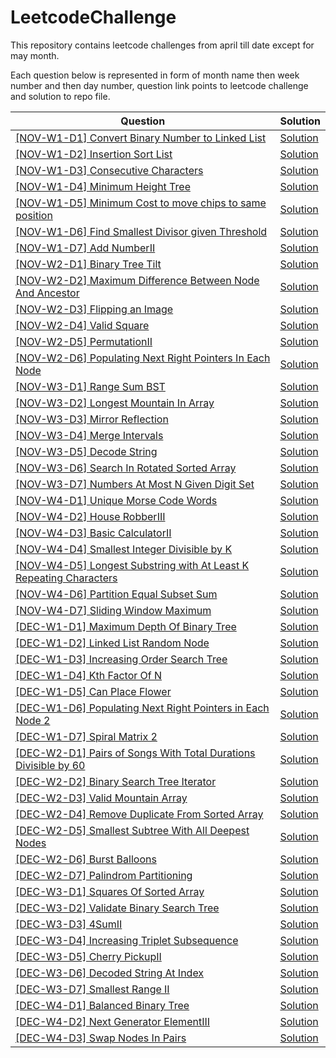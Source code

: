 # LeetcodeChallenge

This repository contains leetcode challenges from april till date except for may month.  

Each question below is represented in form of month name then week number and then day number, question link points to leetcode challenge and solution to repo file.

|Question |Solution|
|---------|--------|
|[[NOV-W1-D1] Convert Binary Number to Linked List](https://leetcode.com/explore/challenge/card/november-leetcoding-challenge/564/week-1-november-1st-november-7th/3516/)|[Solution](https://github.com/amrendrabagga/LeetcodeChallenge/blob/master/src/main/java/november/week1/Day1_ConvertBinaryNumberInLinkedListToInteger.java)|
|[[NOV-W1-D2] Insertion Sort List](https://leetcode.com/explore/challenge/card/november-leetcoding-challenge/564/week-1-november-1st-november-7th/3517/)|[Solution](https://github.com/amrendrabagga/LeetcodeChallenge/blob/master/src/main/java/november/week1/Day2_InsertionSortList.java)|
|[[NOV-W1-D3] Consecutive Characters](https://leetcode.com/explore/challenge/card/november-leetcoding-challenge/564/week-1-november-1st-november-7th/3518/)|[Solution](https://github.com/amrendrabagga/LeetcodeChallenge/blob/master/src/main/java/november/week1/Day3_ConsecutiveCharacters.java)|
|[[NOV-W1-D4] Minimum Height Tree](https://leetcode.com/explore/challenge/card/november-leetcoding-challenge/564/week-1-november-1st-november-7th/3519/)|[Solution](https://github.com/amrendrabagga/LeetcodeChallenge/blob/master/src/main/java/november/week1/Day4_MinimumHeightTrees.java)|
|[[NOV-W1-D5] Minimum Cost to move chips to same position](https://leetcode.com/explore/challenge/card/november-leetcoding-challenge/564/week-1-november-1st-november-7th/3520/)|[Solution](https://github.com/amrendrabagga/LeetcodeChallenge/blob/master/src/main/java/november/week1/Day5_MinimumCostToMoveCoinsToSamePosition.java)|
|[[NOV-W1-D6] Find Smallest Divisor given Threshold](https://leetcode.com/explore/challenge/card/november-leetcoding-challenge/564/week-1-november-1st-november-7th/3521/)|[Solution](https://github.com/amrendrabagga/LeetcodeChallenge/blob/master/src/main/java/november/week1/Day6_SmallestDivisorGivenThreshold.java)|
|[[NOV-W1-D7] Add NumberII](https://leetcode.com/explore/challenge/card/november-leetcoding-challenge/564/week-1-november-1st-november-7th/3522/)|[Solution](https://github.com/amrendrabagga/LeetcodeChallenge/blob/master/src/main/java/november/week1/Day7_AddTwoNumbers2.java)|
|[[NOV-W2-D1] Binary Tree Tilt](https://leetcode.com/explore/challenge/card/november-leetcoding-challenge/565/week-2-november-8th-november-14th/3524/)|[Solution](https://github.com/amrendrabagga/LeetcodeChallenge/blob/master/src/main/java/november/week2/Day1_BinaryTreeTilt.java)|
|[[NOV-W2-D2] Maximum Difference Between Node And Ancestor](https://leetcode.com/explore/challenge/card/november-leetcoding-challenge/565/week-2-november-8th-november-14th/3525/)|[Solution](https://github.com/amrendrabagga/LeetcodeChallenge/blob/master/src/main/java/november/week2/Day2_MaximumDifferenceBetweenNodeAndAncestor.java)|
|[[NOV-W2-D3] Flipping an Image](https://leetcode.com/explore/challenge/card/november-leetcoding-challenge/565/week-2-november-8th-november-14th/3526/)|[Solution](https://github.com/amrendrabagga/LeetcodeChallenge/blob/master/src/main/java/november/week2/Day3_FlippingImage.java)|
|[[NOV-W2-D4] Valid Square](https://leetcode.com/explore/challenge/card/november-leetcoding-challenge/565/week-2-november-8th-november-14th/3527/)|[Solution](https://github.com/amrendrabagga/LeetcodeChallenge/blob/master/src/main/java/november/week2/Day4_ValidSquare.java)|
|[[NOV-W2-D5] PermutationII](https://leetcode.com/explore/challenge/card/november-leetcoding-challenge/565/week-2-november-8th-november-14th/3528/)|[Solution](https://github.com/amrendrabagga/LeetcodeChallenge/blob/master/src/main/java/november/week2/Day5_Permutation2.java)|
|[[NOV-W2-D6] Populating Next Right Pointers In Each Node](https://leetcode.com/explore/challenge/card/november-leetcoding-challenge/565/week-2-november-8th-november-14th/3529/)|[Solution](https://github.com/amrendrabagga/LeetcodeChallenge/blob/master/src/main/java/november/week2/Day6_PopulatingNextRightPointer.java)|
|[[NOV-W3-D1] Range Sum BST](https://leetcode.com/explore/challenge/card/november-leetcoding-challenge/566/week-3-november-15th-november-21st/3532/)|[Solution](https://github.com/amrendrabagga/LeetcodeChallenge/blob/master/src/main/java/november/week3/Day1_RangeSumBST.java)|
|[[NOV-W3-D2] Longest Mountain In Array](https://leetcode.com/explore/challenge/card/november-leetcoding-challenge/566/week-3-november-15th-november-21st/3533/)|[Solution](https://github.com/amrendrabagga/LeetcodeChallenge/blob/master/src/main/java/november/week3/Day2_LongestMountainInArray.java)|
|[[NOV-W3-D3] Mirror Reflection](https://leetcode.com/explore/challenge/card/november-leetcoding-challenge/566/week-3-november-15th-november-21st/3534/)|[Solution](https://github.com/amrendrabagga/LeetcodeChallenge/blob/master/src/main/java/november/week3/Day3_MirrorReflection.java)|
|[[NOV-W3-D4] Merge Intervals](https://leetcode.com/explore/challenge/card/november-leetcoding-challenge/566/week-3-november-15th-november-21st/3535/)|[Solution](https://github.com/amrendrabagga/LeetcodeChallenge/blob/master/src/main/java/november/week3/Day4_MergeIntervals.java)|
|[[NOV-W3-D5] Decode String](https://leetcode.com/explore/challenge/card/november-leetcoding-challenge/566/week-3-november-15th-november-21st/3536/)|[Solution](https://github.com/amrendrabagga/LeetcodeChallenge/blob/master/src/main/java/november/week3/Day5_DecodeString.java)|
|[[NOV-W3-D6] Search In Rotated Sorted Array](https://leetcode.com/explore/challenge/card/november-leetcoding-challenge/566/week-3-november-15th-november-21st/3537/)|[Solution](https://github.com/amrendrabagga/LeetcodeChallenge/blob/master/src/main/java/november/week3/Day6_SearchInSortedArray.java)|
|[[NOV-W3-D7] Numbers At Most N Given Digit Set](https://leetcode.com/explore/challenge/card/november-leetcoding-challenge/566/week-3-november-15th-november-21st/3538/)|[Solution](https://github.com/amrendrabagga/LeetcodeChallenge/blob/master/src/main/java/november/week3/Day7_NumbersAtMostNGivenDigitSet.java)|
|[[NOV-W4-D1] Unique Morse Code Words](https://leetcode.com/explore/challenge/card/november-leetcoding-challenge/567/week-4-november-22nd-november-28th/3540/)|[Solution](https://github.com/amrendrabagga/LeetcodeChallenge/blob/master/src/main/java/november/week4/Day1_UniqueMorseCodeWords.java)|
|[[NOV-W4-D2] House RobberIII](https://leetcode.com/explore/challenge/card/november-leetcoding-challenge/567/week-4-november-22nd-november-28th/3541/)|[Solution](https://github.com/amrendrabagga/LeetcodeChallenge/blob/master/src/main/java/november/week4/Day2_HouseRobber3.java)|
|[[NOV-W4-D3] Basic CalculatorII](https://leetcode.com/explore/challenge/card/november-leetcoding-challenge/567/week-4-november-22nd-november-28th/3542/)|[Solution](https://github.com/amrendrabagga/LeetcodeChallenge/blob/master/src/main/java/november/week4/Day3_BasicCalculator2.java)|
|[[NOV-W4-D4] Smallest Integer Divisible by K](https://leetcode.com/explore/challenge/card/november-leetcoding-challenge/567/week-4-november-22nd-november-28th/3542/)|[Solution](https://github.com/amrendrabagga/LeetcodeChallenge/blob/master/src/main/java/november/week4/Day4_SmallestIntegerDivisibleByK.java)|
|[[NOV-W4-D5] Longest Substring with At Least K Repeating Characters](https://leetcode.com/explore/challenge/card/november-leetcoding-challenge/567/week-4-november-22nd-november-28th/3543/)|[Solution](https://github.com/amrendrabagga/LeetcodeChallenge/blob/master/src/main/java/november/week4/Day5_LongestSubstringWithAtLeastKRepeatingCharacters.java)|
|[[NOV-W4-D6] Partition Equal Subset Sum](https://leetcode.com/explore/challenge/card/november-leetcoding-challenge/567/week-4-november-22nd-november-28th/3544/)|[Solution](https://github.com/amrendrabagga/LeetcodeChallenge/blob/master/src/main/java/november/week4/Day6_PartitionEqualSubsetSum.java)|
|[[NOV-W4-D7] Sliding Window Maximum](https://leetcode.com/explore/challenge/card/november-leetcoding-challenge/567/week-4-november-22nd-november-28th/3545/)|[Solution](https://github.com/amrendrabagga/LeetcodeChallenge/blob/master/src/main/java/november/week4/Day7_SlidingWindowMaximum.java)|
|[[DEC-W1-D1] Maximum Depth Of Binary Tree](https://leetcode.com/explore/challenge/card/december-leetcoding-challenge/569/week-1-december-1st-december-7th/3551/)|[Solution](https://github.com/amrendrabagga/LeetcodeChallenge/blob/master/src/main/java/december/week1/Day1_MaximumDepthOfBinaryTree.java)|
|[[DEC-W1-D2] Linked List Random Node](https://leetcode.com/explore/challenge/card/december-leetcoding-challenge/569/week-1-december-1st-december-7th/3552/)|[Solution](https://github.com/amrendrabagga/LeetcodeChallenge/blob/master/src/main/java/december/week1/Day2_LinkedListRandomNode.java)|
|[[DEC-W1-D3] Increasing Order Search Tree](https://leetcode.com/explore/challenge/card/december-leetcoding-challenge/569/week-1-december-1st-december-7th/3553/)|[Solution](https://github.com/amrendrabagga/LeetcodeChallenge/blob/master/src/main/java/december/week1/Day3_IncreasingOrderSearchTree.java)|
|[[DEC-W1-D4] Kth Factor Of N](https://leetcode.com/explore/challenge/card/december-leetcoding-challenge/569/week-1-december-1st-december-7th/3554/)|[Solution](https://github.com/amrendrabagga/LeetcodeChallenge/blob/master/src/main/java/december/week1/Day4_TheKthFactorOfN.java)|
|[[DEC-W1-D5] Can Place Flower](https://leetcode.com/explore/challenge/card/december-leetcoding-challenge/569/week-1-december-1st-december-7th/3555/)|[Solution](https://github.com/amrendrabagga/LeetcodeChallenge/blob/master/src/main/java/december/week1/Day5_CanPlaceFlowers.java)|
|[[DEC-W1-D6] Populating Next Right Pointers in Each Node 2](https://leetcode.com/explore/challenge/card/december-leetcoding-challenge/569/week-1-december-1st-december-7th/3556/)|[Solution](https://github.com/amrendrabagga/LeetcodeChallenge/blob/master/src/main/java/december/week1/Day6_PopulatingEachPointerInEachNode2.java)|
|[[DEC-W1-D7] Spiral Matrix 2](https://leetcode.com/explore/challenge/card/december-leetcoding-challenge/569/week-1-december-1st-december-7th/3557/)|[Solution](https://github.com/amrendrabagga/LeetcodeChallenge/blob/master/src/main/java/december/week1/Day7_SpiralMatrix2.java)|
|[[DEC-W2-D1] Pairs of Songs With Total Durations Divisible by 60](https://leetcode.com/explore/challenge/card/december-leetcoding-challenge/570/week-2-december-8th-december-14th/3559/)|[Solution](https://github.com/amrendrabagga/LeetcodeChallenge/blob/master/src/main/java/december/week2/Day1_NumOfPairDivisibleBy60.java)|
|[[DEC-W2-D2] Binary Search Tree Iterator](https://leetcode.com/explore/challenge/card/december-leetcoding-challenge/570/week-2-december-8th-december-14th/3560/)|[Solution](https://github.com/amrendrabagga/LeetcodeChallenge/blob/master/src/main/java/december/week2/Day2_BinarySearchTreeIterator.java)|
|[[DEC-W2-D3] Valid Mountain Array](https://leetcode.com/explore/challenge/card/december-leetcoding-challenge/570/week-2-december-8th-december-14th/3561/)|[Solution](https://github.com/amrendrabagga/LeetcodeChallenge/blob/master/src/main/java/december/week2/Day3_ValidMountainArray.java)|
|[[DEC-W2-D4] Remove Duplicate From Sorted Array](https://leetcode.com/explore/challenge/card/december-leetcoding-challenge/570/week-2-december-8th-december-14th/3562/)|[Solution](https://github.com/amrendrabagga/LeetcodeChallenge/blob/master/src/main/java/december/week2/Day4_RemoveDuplicates.java)|
|[[DEC-W2-D5] Smallest Subtree With All Deepest Nodes](https://leetcode.com/explore/challenge/card/december-leetcoding-challenge/570/week-2-december-8th-december-14th/3563/)|[Solution](https://github.com/amrendrabagga/LeetcodeChallenge/blob/master/src/main/java/december/week2/Day5_SmallestSubtreeWithAllDeepestNodes.java)|
|[[DEC-W2-D6] Burst Balloons](https://leetcode.com/explore/challenge/card/december-leetcoding-challenge/570/week-2-december-8th-december-14th/3564/)|[Solution](https://github.com/amrendrabagga/LeetcodeChallenge/blob/master/src/main/java/december/week2/Day6_BurstBalloons.java)|
|[[DEC-W2-D7] Palindrom Partitioning](https://leetcode.com/explore/challenge/card/december-leetcoding-challenge/570/week-2-december-8th-december-14th/3565/)|[Solution](https://github.com/amrendrabagga/LeetcodeChallenge/blob/master/src/main/java/december/week2/Day7_PalindromPartitioning.java)|
|[[DEC-W3-D1] Squares Of Sorted Array](https://leetcode.com/explore/challenge/card/december-leetcoding-challenge/571/week-3-december-15th-december-21st/3567/)|[Solution](https://github.com/amrendrabagga/LeetcodeChallenge/blob/master/src/main/java/december/week3/Day1_SquaresOfSortedArray.java)|
|[[DEC-W3-D2] Validate Binary Search Tree](https://leetcode.com/explore/challenge/card/december-leetcoding-challenge/571/week-3-december-15th-december-21st/3568/)|[Solution](https://github.com/amrendrabagga/LeetcodeChallenge/blob/master/src/main/java/december/week3/Day2_ValidateBinarySearchTree.java)|
|[[DEC-W3-D3] 4SumII](https://leetcode.com/explore/challenge/card/december-leetcoding-challenge/571/week-3-december-15th-december-21st/3569/)|[Solution](https://github.com/amrendrabagga/LeetcodeChallenge/blob/master/src/main/java/december/week3/Day3_4SumII.java)|
|[[DEC-W3-D4] Increasing Triplet Subsequence](https://leetcode.com/explore/challenge/card/december-leetcoding-challenge/571/week-3-december-15th-december-21st/3570/)|[Solution](https://github.com/amrendrabagga/LeetcodeChallenge/blob/master/src/main/java/december/week3/Day4_IncreasingTripletSubsequence.java)|
|[[DEC-W3-D5] Cherry PickupII](https://leetcode.com/explore/challenge/card/december-leetcoding-challenge/571/week-3-december-15th-december-21st/3571/)|[Solution](https://github.com/amrendrabagga/LeetcodeChallenge/blob/master/src/main/java/december/week3/Day5_CherryPickII.java)|
|[[DEC-W3-D6] Decoded String At Index](https://leetcode.com/explore/featured/card/december-leetcoding-challenge/571/week-3-december-15th-december-21st/3572/)|[Solution](https://github.com/amrendrabagga/LeetcodeChallenge/blob/master/src/main/java/december/week3/Day6_DecodedStringAtIndex.java)|
|[[DEC-W3-D7] Smallest Range II](https://leetcode.com/explore/challenge/card/december-leetcoding-challenge/571/week-3-december-15th-december-21st/3573/)|[Solution](https://github.com/amrendrabagga/LeetcodeChallenge/blob/master/src/main/java/december/week3/Day7_SmallestRangeII.java)|
|[[DEC-W4-D1] Balanced Binary Tree](https://leetcode.com/explore/featured/card/december-leetcoding-challenge/572/week-4-december-22nd-december-28th/3577/)|[Solution](https://github.com/amrendrabagga/LeetcodeChallenge/blob/master/src/main/java/december/week4/Day1_BalancedBinaryTree.java)|
|[[DEC-W4-D2] Next Generator ElementIII](https://leetcode.com/explore/challenge/card/december-leetcoding-challenge/572/week-4-december-22nd-december-28th/3578/)|[Solution](https://github.com/amrendrabagga/LeetcodeChallenge/blob/master/src/main/java/december/week4/Day2_NextGreaterElementIII.java)|
|[[DEC-W4-D3] Swap Nodes In Pairs](https://leetcode.com/explore/challenge/card/december-leetcoding-challenge/572/week-4-december-22nd-december-28th/3579/)|[Solution](https://github.com/amrendrabagga/LeetcodeChallenge/blob/master/src/main/java/december/week4/Day3_SwapNodesInPairs.java)|